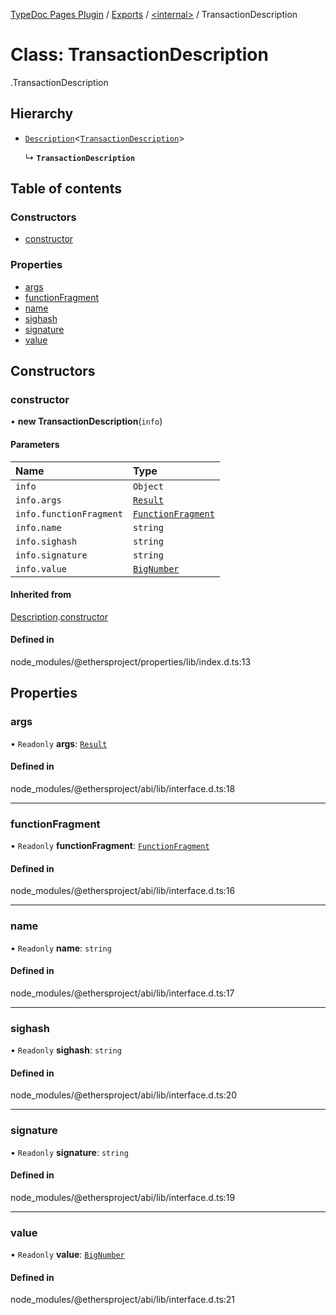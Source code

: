 [TypeDoc Pages Plugin](../README.md) / [Exports](../modules.md) / [<internal\>](../modules/internal_.md) / TransactionDescription

# Class: TransactionDescription

[<internal>](../modules/internal_.md).TransactionDescription

## Hierarchy

- [`Description`](internal_.Description.md)<[`TransactionDescription`](internal_.TransactionDescription.md)\>

  ↳ **`TransactionDescription`**

## Table of contents

### Constructors

- [constructor](internal_.TransactionDescription.md#constructor)

### Properties

- [args](internal_.TransactionDescription.md#args)
- [functionFragment](internal_.TransactionDescription.md#functionfragment)
- [name](internal_.TransactionDescription.md#name)
- [sighash](internal_.TransactionDescription.md#sighash)
- [signature](internal_.TransactionDescription.md#signature)
- [value](internal_.TransactionDescription.md#value)

## Constructors

### constructor

• **new TransactionDescription**(`info`)

#### Parameters

| Name | Type |
| :------ | :------ |
| `info` | `Object` |
| `info.args` | [`Result`](../interfaces/internal_.Result.md) |
| `info.functionFragment` | [`FunctionFragment`](internal_.FunctionFragment.md) |
| `info.name` | `string` |
| `info.sighash` | `string` |
| `info.signature` | `string` |
| `info.value` | [`BigNumber`](internal_.BigNumber.md) |

#### Inherited from

[Description](internal_.Description.md).[constructor](internal_.Description.md#constructor)

#### Defined in

node_modules/@ethersproject/properties/lib/index.d.ts:13

## Properties

### args

• `Readonly` **args**: [`Result`](../interfaces/internal_.Result.md)

#### Defined in

node_modules/@ethersproject/abi/lib/interface.d.ts:18

___

### functionFragment

• `Readonly` **functionFragment**: [`FunctionFragment`](internal_.FunctionFragment.md)

#### Defined in

node_modules/@ethersproject/abi/lib/interface.d.ts:16

___

### name

• `Readonly` **name**: `string`

#### Defined in

node_modules/@ethersproject/abi/lib/interface.d.ts:17

___

### sighash

• `Readonly` **sighash**: `string`

#### Defined in

node_modules/@ethersproject/abi/lib/interface.d.ts:20

___

### signature

• `Readonly` **signature**: `string`

#### Defined in

node_modules/@ethersproject/abi/lib/interface.d.ts:19

___

### value

• `Readonly` **value**: [`BigNumber`](internal_.BigNumber.md)

#### Defined in

node_modules/@ethersproject/abi/lib/interface.d.ts:21
